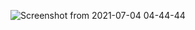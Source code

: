 ![Screenshot from 2021-07-04 04-44-44](https://user-images.githubusercontent.com/78241083/124383690-acecee80-dc82-11eb-860e-d4ddff012e28.png)
